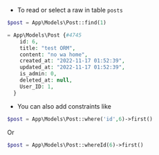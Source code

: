 - To read or select a raw in table `posts`

````php
$post = App\Models\Post::find(1)
````

````php
= App\Models\Post {#4745
    id: 6,
    title: "test ORM",
    content: "no wa home",
    created_at: "2022-11-17 01:52:39",
    updated_at: "2022-11-17 01:52:39",
    is_admin: 0,
    deleted_at: null,
    User_ID: 1,
  }
````

- You can also add constraints like

````php
$post = App\Models\Post::where('id',6)->first()
````

Or

````php
$post = App\Models\Post::whereId(6)->first()
````

